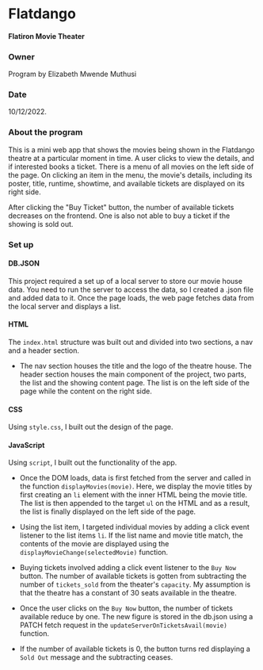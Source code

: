 # Flatdango
#### Flatiron Movie Theater
### Owner
Program by Elizabeth Mwende Muthusi
### Date
10/12/2022.

### About the program
This is a mini web app that shows the movies being shown in the Flatdango theatre at a particular moment in time. A user clicks to view the details, and if interested books a ticket. There is a menu of all movies on the left side of the page. On clicking an item in the menu, the  movie's details, including its poster, title, runtime, showtime, and available tickets are displayed on its right side.

After clicking the "Buy Ticket" button, the number of available tickets decreases on the frontend. One is also not able to buy a ticket if the showing is sold out.

### Set up
#### DB.JSON
This project required a set up of a local server to store our movie house data. You need to run the server to access the data, so I created a .json file and added data to it.
Once the page loads, the web page fetches data from the local server and displays a list.

#### HTML
The `index.html` structure was built out and divided into two sections, a nav and a header section.
- The nav section houses the title and the logo of the theatre house.
The header section houses the main component of the project, two parts, the list and the showing content page. The list is on the left side of the page while the content on the right side.

#### CSS
Using `style.css`, I built out the design of the page.

#### JavaScript
Using `script`, I built out the functionality of the app.

- Once the DOM loads, data is first fetched from the server and called in the function `displayMovies(movie)`. Here, we display the movie titles by first creating an `li` element with the inner HTML being the movie title. The list is then appended to the target `ul` on the HTML and as a result, the list is finally displayed on the left side of the page.

- Using the list item, I targeted individual movies by adding a click event listener to the list items `li`. If the list name and movie title match, the contents of the movie are displayed using the `displayMovieChange(selectedMovie)` function.

- Buying tickets involved adding a click event listener to the `Buy Now` button. The number of available tickets is gotten from subtracting the number of `tickets_sold` from the theater's `capacity`. My assumption is that the theatre has a constant of 30 seats available in the theatre.

- Once the user clicks on the `Buy Now` button, the number of tickets available reduce by one. The new figure is stored in the db.json using a PATCH fetch request in the `updateServerOnTicketsAvail(movie)` function.
- If the number of available tickets is 0, the button turns red displaying a `Sold Out` message and the subtracting ceases.
